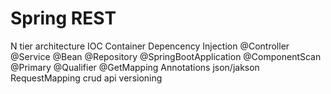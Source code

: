 # Spring REST

N tier architecture
IOC Container
Depencency Injection
@Controller @Service @Bean @Repository @SpringBootApplication @ComponentScan @Primary @Qualifier @GetMapping Annotations
json/jakson
RequestMapping
crud
api versioning


